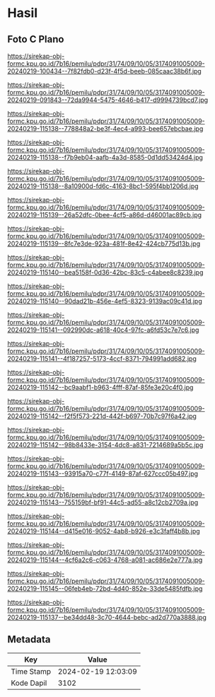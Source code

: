 # Hasil

## Foto C Plano

https://sirekap-obj-formc.kpu.go.id/7b16/pemilu/pdpr/31/74/09/10/05/3174091005009-20240219-100434--7f82fdb0-d23f-4f5d-beeb-085caac38b6f.jpg

https://sirekap-obj-formc.kpu.go.id/7b16/pemilu/pdpr/31/74/09/10/05/3174091005009-20240219-091843--72da9944-5475-4646-b417-d9994739bcd7.jpg

https://sirekap-obj-formc.kpu.go.id/7b16/pemilu/pdpr/31/74/09/10/05/3174091005009-20240219-115138--778848a2-be3f-4ec4-a993-bee657ebcbae.jpg

https://sirekap-obj-formc.kpu.go.id/7b16/pemilu/pdpr/31/74/09/10/05/3174091005009-20240219-115138--f7b9eb04-aafb-4a3d-8585-0d1dd53424d4.jpg

https://sirekap-obj-formc.kpu.go.id/7b16/pemilu/pdpr/31/74/09/10/05/3174091005009-20240219-115138--8a10900d-fd6c-4163-8bc1-595f4bb1206d.jpg

https://sirekap-obj-formc.kpu.go.id/7b16/pemilu/pdpr/31/74/09/10/05/3174091005009-20240219-115139--26a52dfc-0bee-4cf5-a86d-d46001ac89cb.jpg

https://sirekap-obj-formc.kpu.go.id/7b16/pemilu/pdpr/31/74/09/10/05/3174091005009-20240219-115139--8fc7e3de-923a-481f-8e42-424cb775d13b.jpg

https://sirekap-obj-formc.kpu.go.id/7b16/pemilu/pdpr/31/74/09/10/05/3174091005009-20240219-115140--bea5158f-0d36-42bc-83c5-c4abee8c8239.jpg

https://sirekap-obj-formc.kpu.go.id/7b16/pemilu/pdpr/31/74/09/10/05/3174091005009-20240219-115140--90dad21b-456e-4ef5-8323-9139ac09c41d.jpg

https://sirekap-obj-formc.kpu.go.id/7b16/pemilu/pdpr/31/74/09/10/05/3174091005009-20240219-115141--092990dc-a618-40c4-97fc-a6fd53c7e7c6.jpg

https://sirekap-obj-formc.kpu.go.id/7b16/pemilu/pdpr/31/74/09/10/05/3174091005009-20240219-115141--4f187257-5173-4ccf-8371-794991add682.jpg

https://sirekap-obj-formc.kpu.go.id/7b16/pemilu/pdpr/31/74/09/10/05/3174091005009-20240219-115142--bc9aabf1-b963-4fff-87af-85fe3e20c4f0.jpg

https://sirekap-obj-formc.kpu.go.id/7b16/pemilu/pdpr/31/74/09/10/05/3174091005009-20240219-115142--f2f5f573-221d-442f-b697-70b7c97f6a42.jpg

https://sirekap-obj-formc.kpu.go.id/7b16/pemilu/pdpr/31/74/09/10/05/3174091005009-20240219-115142--98b8433e-3154-4dc8-a831-7214689a5b5c.jpg

https://sirekap-obj-formc.kpu.go.id/7b16/pemilu/pdpr/31/74/09/10/05/3174091005009-20240219-115143--93915a70-c77f-4149-87af-627ccc05b497.jpg

https://sirekap-obj-formc.kpu.go.id/7b16/pemilu/pdpr/31/74/09/10/05/3174091005009-20240219-115143--755159bf-bf91-44c5-ad55-a8c12cb2709a.jpg

https://sirekap-obj-formc.kpu.go.id/7b16/pemilu/pdpr/31/74/09/10/05/3174091005009-20240219-115144--d415e016-9052-4ab8-b926-e3c3faff4b8b.jpg

https://sirekap-obj-formc.kpu.go.id/7b16/pemilu/pdpr/31/74/09/10/05/3174091005009-20240219-115144--4cf6a2c6-c063-4768-a081-ac686e2e777a.jpg

https://sirekap-obj-formc.kpu.go.id/7b16/pemilu/pdpr/31/74/09/10/05/3174091005009-20240219-115145--06feb4eb-72bd-4d40-852e-33de5485fdfb.jpg

https://sirekap-obj-formc.kpu.go.id/7b16/pemilu/pdpr/31/74/09/10/05/3174091005009-20240219-115137--be34dd48-3c70-4644-bebc-ad2d770a3888.jpg


## Metadata

| Key        | Value               |
| ---------- | ------------------- |
| Time Stamp | 2024-02-19 12:03:09 |
| Kode Dapil | 3102                |



